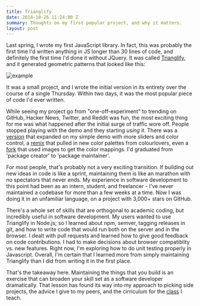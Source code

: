 ```yaml
---
title: Trianglify
date: 2014-10-26 11:24:00 Z
summary: Thoughts on my first popular project, and why it matters.
layout: post
---
```


Last spring, I wrote my first JavaScript library. In fact, this was probably the first time I'd written anything in JS longer than 30 lines of code, and definitely the first time I'd done it without JQuery. It was called [Trianglify](http://qrohlf.com/trianglify), and it generated geometric patterns that looked like this:

![example](/images/trianglify/trianglify.png)

It was a small project, and I wrote the initial version in its entirety over the course of a single Thursday. Within two days, it was the most popular piece of code I'd ever written.

While seeing my project go from "one-off-experiment" to trending on GitHub, Hacker News, Twitter, and Reddit was fun, the most exciting thing for me was what happened after the initial surge of traffic wore off. People stopped playing with the demo and they starting *using* it. There was a [version](http://nixterrimus.github.io/Triangle-Play-App/) that expanded on my simple demo with more sliders and color control, a [remix](http://alssndro.github.io/trianglify-background-generator/) that pulled in new color palettes from colourlovers, even a [fork](http://asifmallik.github.io) that used images to get the color mappings. I'd graduated from 'package creator' to 'package maintainer'.

For most people, that's probably not a very exciting transition. If building out new ideas in code is like a sprint, maintaining them is like an marathon with no spectators that never ends. My experience in software development to this point had been as an intern, student, and freelancer - I've never maintained a codebase for more than a few weeks at a time. Now I was doing it in an unfamiliar language, on a project with 3,000+ stars on GitHub.

There's a whole set of skills that are orthogonal to academic coding, but incredibly useful in software development. My users wanted to use Trianglify in Node.js; so I learned about npm, semver, tagging releases in git, and how to write code that would run both on the server and in the browser. I dealt with pull requests and learned how to give good feedback on code contributions. I had to make decisions about browser compatiblity vs. new features. Right now, I'm exploring how to do unit testing properly in Javascript. Overall, I'm certain that I learned more from simply maintaining Trianglify than I did from writing it in the first place.

That's the takeaway here. Maintaining the things that you build is an exercise that can broaden your skill set as a software developer dramatically. That lesson has found its way into my approach to picking side projects, the advice I give to my peers, and the cirriculum for the [class](http://webdev.qrohlf.com) I teach.